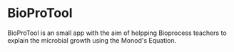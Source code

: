 # BioProTool
BioProTool is an small app with the aim of helpping Bioprocess teachers to explain the microbial growth using the Monod's Equation. 
